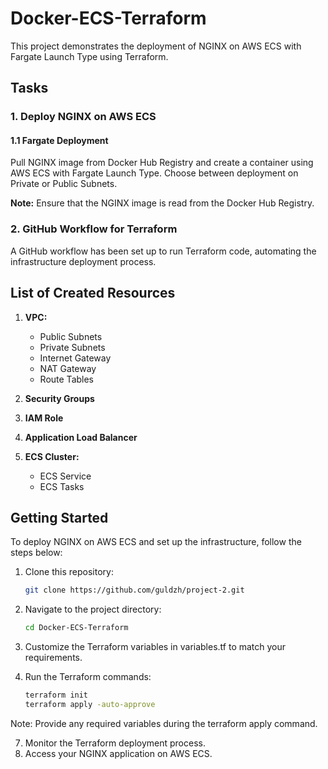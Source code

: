 # Docker-ECS-Terraform

This project demonstrates the deployment of NGINX on AWS ECS with Fargate Launch Type using Terraform.

## Tasks

### 1. Deploy NGINX on AWS ECS

#### 1.1 Fargate Deployment

Pull NGINX image from Docker Hub Registry and create a container using AWS ECS with Fargate Launch Type. Choose between deployment on Private or Public Subnets.

**Note:** Ensure that the NGINX image is read from the Docker Hub Registry.

### 2. GitHub Workflow for Terraform

A GitHub workflow has been set up to run Terraform code, automating the infrastructure deployment process.

## List of Created Resources

1. **VPC:**
   - Public Subnets
   - Private Subnets
   - Internet Gateway
   - NAT Gateway
   - Route Tables

2. **Security Groups**

3. **IAM Role**

4. **Application Load Balancer**

5. **ECS Cluster:**
   - ECS Service
   - ECS Tasks

## Getting Started

To deploy NGINX on AWS ECS and set up the infrastructure, follow the steps below:

1. Clone this repository:

   ```bash
   git clone https://github.com/guldzh/project-2.git
2. Navigate to the project directory:
   
   ```bash
   cd Docker-ECS-Terraform
4. Customize the Terraform variables in variables.tf to match your requirements.

5. Run the Terraform commands:

   ```bash
   terraform init
   terraform apply -auto-approve
Note: Provide any required variables during the terraform apply command.

7. Monitor the Terraform deployment process.
8. Access your NGINX application on AWS ECS.
